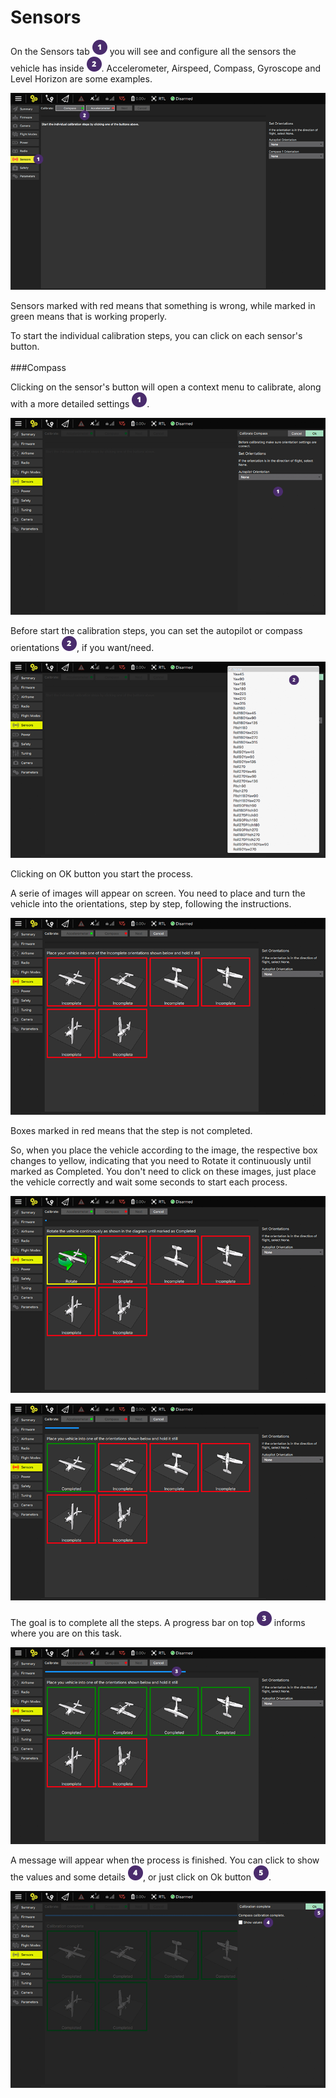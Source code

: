 # Sensors
On the Sensors tab ![](images/01.png) you will see and configure all the sensors the vehicle has inside ![](images/02.png). Accelerometer, Airspeed, Compass, Gyroscope and Level Horizon are some examples.

![](images/setup/02_sensors_01.png)

Sensors marked with red means that something is wrong, while marked in green means that is working properly.

To start the individual calibration steps, you can click on each sensor's button.
<br>
<br>
###Compass

Clicking on the sensor's button will open a context menu to calibrate, along with a more detailed settings ![](images/01.png).

![](images/setup/02_sensors_compass_01.png)

Before start the calibration steps, you can set the autopilot or compass orientations ![](images/02.png), if you want/need.

![](images/setup/02_sensors_compass_02.png)

Clicking on OK button you start the process.

A serie of images will appear on screen. You need to place and turn the vehicle into the orientations, step by step, following the instructions. 

![](images/setup/02_sensors_compass_03.png)

Boxes marked in red means that the step is not completed.

So, when you place the vehicle according to the image, the respective box changes to yellow, indicating that you need to Rotate it continuously until marked as Completed. You don't need to click on these images, just place the vehicle correctly and wait some seconds to start each process.

![](images/setup/02_sensors_compass_04.png)

![](images/setup/02_sensors_compass_05.png)

The goal is to complete all the steps. A progress bar on top ![](images/03.png) informs where you are on this task.

![](images/setup/02_sensors_compass_06.png)

A message will appear when the process is finished. You can click to show the values and some details ![](images/04.png), or just click on Ok button ![](images/05.png).

![](02_sensors_compass_07.png)


